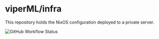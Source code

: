 # viperML/infra

This repository holds the NixOS configuration deployed to a private server.

<img alt="GitHub Workflow Status" src="https://img.shields.io/github/workflow/status/viperML/infra/flake-update?label=build">
